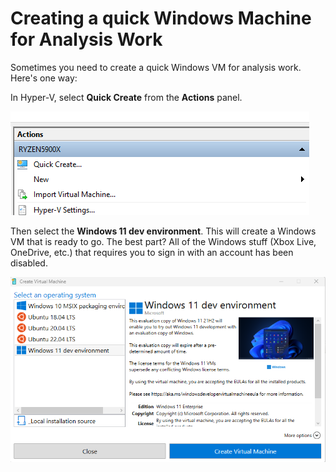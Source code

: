 # Creating a quick Windows Machine for Analysis Work

Sometimes you need to create a quick Windows VM for analysis work. Here's one way:

In Hyper-V, select **Quick Create** from the **Actions** panel. 

![Hyper-V ](winbox.png)


Then select the **Windows 11 dev environment**. This will create a Windows VM that is ready to go. The best part? All of the Windows stuff (Xbox Live, OneDrive, etc.) that requires you to sign in with an account has been disabled.

![Hyper-V ](winbox2.png)